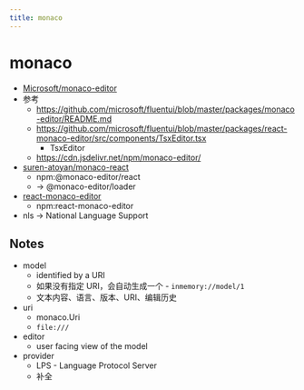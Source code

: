 ```yaml
---
title: monaco
---
```


# monaco

- [Microsoft/monaco-editor](https://github.com/Microsoft/monaco-editor)
- 参考
  - https://github.com/microsoft/fluentui/blob/master/packages/monaco-editor/README.md
  - https://github.com/microsoft/fluentui/blob/master/packages/react-monaco-editor/src/components/TsxEditor.tsx
    - TsxEditor
  - https://cdn.jsdelivr.net/npm/monaco-editor/
- [suren-atoyan/monaco-react](https://github.com/suren-atoyan/monaco-react)
  - npm:@monaco-editor/react
  - -> @monaco-editor/loader
- [react-monaco-editor](https://github.com/react-monaco-editor/react-monaco-editor)
  - npm:react-monaco-editor
- nls -> National Language Support

## Notes

- model
  - identified by a URI
  - 如果没有指定 URI，会自动生成一个 - `inmemory://model/1`
  - 文本内容、语言、版本、URI、编辑历史
- uri
  - monaco.Uri
  - `file:///`
- editor
  - user facing view of the model
- provider
  - LPS - Language Protocol Server
  - 补全
